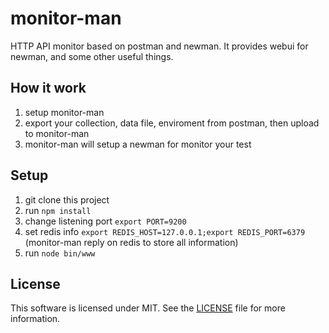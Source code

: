 # monitor-man
HTTP API monitor based on postman and newman. It provides webui for newman, and some other useful things.

## How it work
1. setup monitor-man
1. export your collection, data file, enviroment from postman, then upload to monitor-man
1. monitor-man will setup a newman for monitor your test

## Setup
1. git clone this project
1. run `npm install`
1. change listening port `export PORT=9200`
1. set redis info `export REDIS_HOST=127.0.0.1;export REDIS_PORT=6379` (monitor-man reply on redis to store all information)
1. run `node bin/www`

## License
This software is licensed under MIT. See the [LICENSE](LICENSE) file for more information.